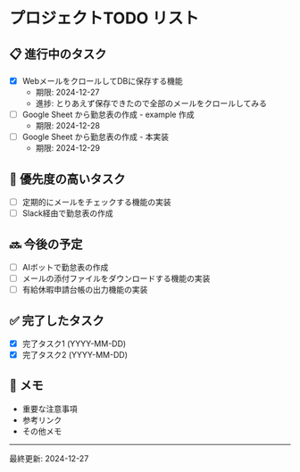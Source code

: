 # プロジェクトTODO リスト

## 📋 進行中のタスク
- [x] WebメールをクロールしてDBに保存する機能
  - 期限: 2024-12-27
  - 進捗: とりあえず保存できたので全部のメールをクロールしてみる
- [ ] Google Sheet から勤怠表の作成 - example 作成
  - 期限: 2024-12-28
- [ ] Google Sheet から勤怠表の作成 - 本実装
  - 期限: 2024-12-29 

## 🎯 優先度の高いタスク
- [ ] 定期的にメールをチェックする機能の実装
- [ ] Slack経由で勤怠表の作成

## 🔜 今後の予定
- [ ] AIボットで勤怠表の作成
- [ ] メールの添付ファイルをダウンロードする機能の実装
- [ ] 有給休暇申請台帳の出力機能の実装

## ✅ 完了したタスク
- [x] 完了タスク1 (YYYY-MM-DD)
- [x] 完了タスク2 (YYYY-MM-DD)

## 📝 メモ
- 重要な注意事項
- 参考リンク
- その他メモ

---
最終更新: 2024-12-27